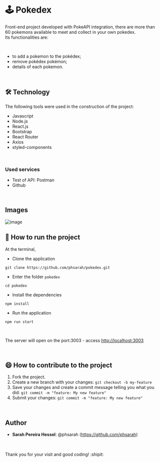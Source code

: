 # :joystick: Pokedex
Front-end project developed with PokeAPI integration, there are more than 60 pokemons available to meet and collect in your own pokedex. <br/>
Its functionalities are:

<br/>

* to add a pokemon to the pokédex;
* remove pokédex pokémon;
* details of each pokemon.

<br/>

## 🛠 Technology 
 
The following tools were used in the construction of the project:

* Javascript
* Node.js
* React.js
* Bootstrap
* React Router
* Axios
* styled-components
 
 <br/>

### Used services
 
* Test of API: Postman
* Github
 
<br/>


## Images


![image](https://user-images.githubusercontent.com/47975293/112710428-f5d12200-8e9f-11eb-9ece-f81c6a07ba18.png)




## :rocket: How to run the project

At the terminal,

*  Clone the application <br/>

```git clone https://github.com/phsarah/pokedex.git```

* Enter the folder ```pokedex``` 

```cd pokedex ```

* Install the dependencies 

``` npm install ```

* Run the application

```npm run start```

<br/>

The server will open on the port:3003 - access <http://localhost:3003>


<br/>


 
## :smile: How to contribute to the project

1.  Fork the project.
2.  Create a new branch with your changes: `git checkout -b my-feature`
3.  Save your changes and create a commit message telling you what you did: `git commit -m "feature: My new feature"`
4.  Submit your changes: `git commit -m "feature: My new feature" `
 
<br/> 

## Author
 
* **Sarah Pereira Hessel**: @phsarah (https://github.com/phsarah)
<br/>
 <br/>
Thank you for your visit and good coding! :shipit:
